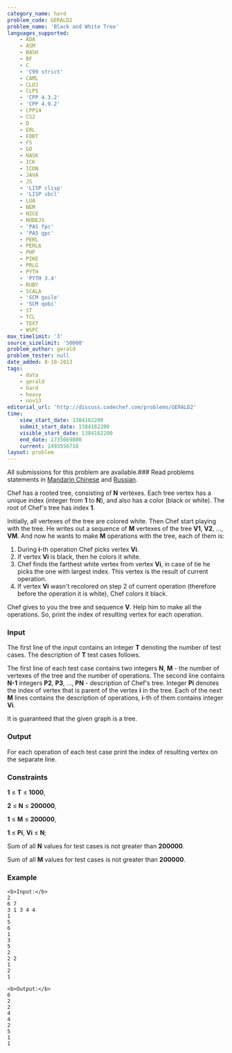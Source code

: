 ```yaml
---
category_name: hard
problem_code: GERALD2
problem_name: 'Black and White Tree'
languages_supported:
    - ADA
    - ASM
    - BASH
    - BF
    - C
    - 'C99 strict'
    - CAML
    - CLOJ
    - CLPS
    - 'CPP 4.3.2'
    - 'CPP 4.9.2'
    - CPP14
    - CS2
    - D
    - ERL
    - FORT
    - FS
    - GO
    - HASK
    - ICK
    - ICON
    - JAVA
    - JS
    - 'LISP clisp'
    - 'LISP sbcl'
    - LUA
    - NEM
    - NICE
    - NODEJS
    - 'PAS fpc'
    - 'PAS gpc'
    - PERL
    - PERL6
    - PHP
    - PIKE
    - PRLG
    - PYTH
    - 'PYTH 3.4'
    - RUBY
    - SCALA
    - 'SCM guile'
    - 'SCM qobi'
    - ST
    - TCL
    - TEXT
    - WSPC
max_timelimit: '3'
source_sizelimit: '50000'
problem_author: gerald
problem_tester: null
date_added: 8-10-2013
tags:
    - data
    - gerald
    - hard
    - heavy
    - nov13
editorial_url: 'http://discuss.codechef.com/problems/GERALD2'
time:
    view_start_date: 1384162200
    submit_start_date: 1384162200
    visible_start_date: 1384162200
    end_date: 1735669800
    current: 1493556718
layout: problem
---
```

All submissions for this problem are available.###  Read problems statements in [Mandarin Chinese](http://www.codechef.com/download/translated/NOV13/mandarin/GERALD2.pdf) and [Russian](http://www.codechef.com/download/translated/NOV13/russian/GERALD2.PDF).

Chef has a rooted tree, consisting of **N** vertexes. Each tree vertex has a unique index (integer from **1** to **N**), and also has a color (black or white).
The root of Chef's tree has index **1**.

Initially, all vertexes of the tree are colored white. Then Chef start playing with the tree. He writes out a sequence of
**M** vertexes of the tree **V1**, **V2**, ..., **VM**. And now he wants to make **M** operations with the tree, each of them is:

1. During **i**-th operation Chef picks vertex **Vi**.
2. If vertex **Vi** is black, then he colors it white.
3. Chef finds the farthest white vertex from vertex **Vi**, in case of tie he picks the one with largest index. This vertex is the result of current operation.
4. If vertex **Vi** wasn't recolored on step 2 of current operation (therefore before the operation it is white), Chef colors it black.

Chef gives to you the tree and sequence **V**. Help him to make all the operations. So, print the index of resulting vertex for each operation.

### Input

The first line of the input contains an integer **T** denoting the number of test cases. The description of **T** test cases follows.

The first line of each test case contains two integers **N**, **M** - the number of vertexes of the tree and the number of operations.
The second line contains **N-1** integers **P2**, **P3**, ..., **PN** - description of Chef's tree.
Integer **Pi** denotes the index of vertex that is parent of the vertex **i** in the tree.
Each of the next **M** lines contains the description of operations, **i**-th of them contains integer **Vi**.

It is guaranteed that the given graph is a tree.

### Output

For each operation of each test case print the index of resulting vertex on the separate line.

### Constraints

**1** ≤ **T** ≤ **1000**,

**2** ≤ **N** ≤ **200000**,

**1** ≤ **M** ≤ **200000**,

**1** ≤ **Pi**, **Vi** ≤ **N**;

Sum of all **N** values for test cases is not greater than **200000**.

Sum of all **M** values for test cases is not greater than **200000**.

### Example

```
<b>Input:</b>
2
6 7
3 1 3 4 4
1
5
6
1
3
5
2
2 2
1
2
1

<b>Output:</b>
6
2
2
4
4
2
5
1
1

```